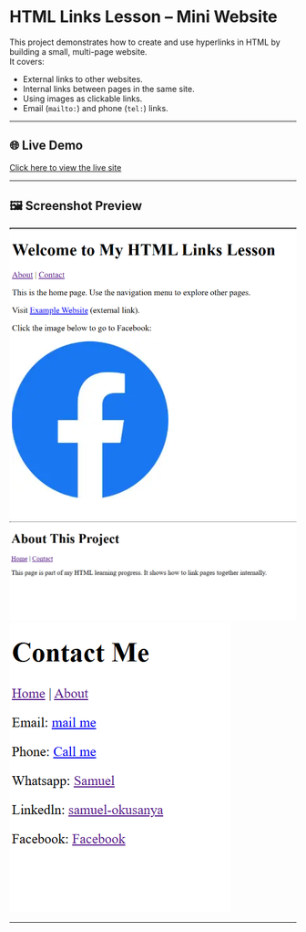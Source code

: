 # HTML Links Lesson – Mini Website

This project demonstrates how to create and use hyperlinks in HTML by building a small, multi-page website.  
It covers:
- External links to other websites.
- Internal links between pages in the same site.
- Using images as clickable links.
- Email (`mailto:`) and phone (`tel:`) links.

---

## 🌐 Live Demo
[Click here to view the live site](https://saintsamuelle.github.io/FRONTEND-LEARNING-PROGRESS/HTML/Basic-syntax/Links/index.html)

---

## 🖼 Screenshot Preview
![Website Screenshot](screenshot1.png)
![Website Screenshot](screenshot2.png)
![Website Screenshot](screenshot3.png)

---
